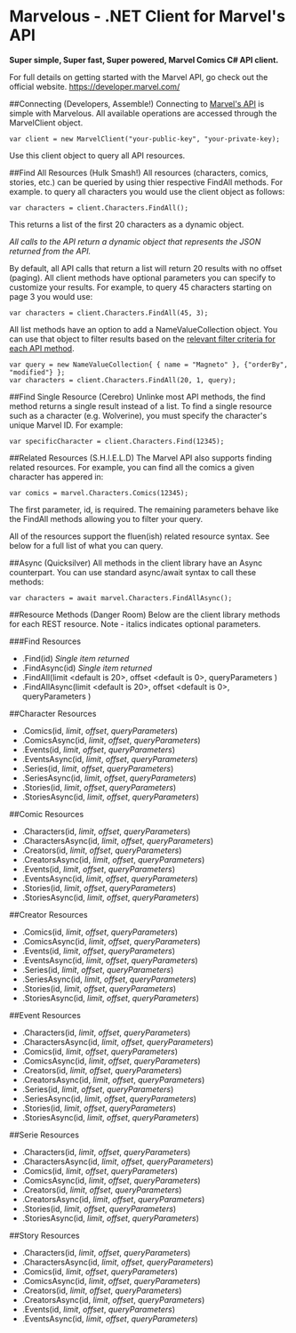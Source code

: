 Marvelous - .NET Client for Marvel's API
=========

__Super simple, Super fast, Super powered, Marvel Comics C# API client.__

For full details on getting started with the Marvel API, go check out the official website.
https://developer.marvel.com/

##Connecting  (Developers, Assemble!)
Connecting to [Marvel's API](https://developer.marvel.com/) is simple with Marvelous.  All available operations are accessed through the MarvelClient object.

```var client = new MarvelClient("your-public-key", "your-private-key);```

Use this client object to query all API resources.

##Find All Resources (Hulk Smash!)
All resources (characters, comics, stories, etc.) can be queried by using thier respective FindAll methods.  For example. to query all characters you would use the client object as follows:

```var characters = client.Characters.FindAll();```

This returns a list of the first 20 characters as a dynamic object.

*All calls to the API return a dynamic object that represents the JSON returned from the API.*

By default, all API calls that return a list will return 20 results with no offset (paging).  All client methods have optional parameters you can specify to customize your results.  For example, to query 45 characters starting on page 3 you would use:

```var characters = client.Characters.FindAll(45, 3);```

All list methods have an option to add a NameValueCollection object.  You can use that object to filter results based on the [relevant filter criteria for each API method](http://developer.marvel.com/docs).

```
var query = new NameValueCollection{ { name = "Magneto" }, {"orderBy", "modified"} };
var characters = client.Characters.FindAll(20, 1, query);
```

##Find Single Resource (Cerebro)
Unlinke most API methods, the find method returns a single result instead of a list.  To find a single resource such as a character (e.g. Wolverine), you must specify the character's unique Marvel ID.  For example:

```var specificCharacter = client.Characters.Find(12345);```


##Related Resources (S.H.I.E.L.D)
The Marvel API also supports finding related resources.  For example, you can find all the comics a given character has appered in:

```var comics = marvel.Characters.Comics(12345);```

The first parameter, id, is required.  The remaining parameters behave like the FindAll methods allowing you to filter your query.

All of the resources support the fluen(ish) related resource syntax.  See below for a full list of what you can query.

##Async (Quicksilver)
All methods in the client library have an Async counterpart.  You can use standard async/await syntax to call these methods:

```var characters = await marvel.Characters.FindAllAsync();```

##Resource Methods (Danger Room)
Below are the client library methods for each REST resource.  Note - italics indicates optional parameters.

###Find Resources
- .Find(id)  *Single item returned*
- .FindAsync(id)  *Single item returned*
- .FindAll(limit <default is 20>, offset <default is 0>, queryParameters <default is null>)
- .FindAllAsync(limit <default is 20>, offset <default is 0>, queryParameters <default is null>)


##Character Resources
- .Comics(id, *limit*, *offset*, *queryParameters*)
- .ComicsAsync(id, *limit*, *offset*, *queryParameters*)
- .Events(id, *limit*, *offset*, *queryParameters*)
- .EventsAsync(id, *limit*, *offset*, *queryParameters*)
- .Series(id, *limit*, *offset*, *queryParameters*)
- .SeriesAsync(id, *limit*, *offset*, *queryParameters*)
- .Stories(id, *limit*, *offset*, *queryParameters*)
- .StoriesAsync(id, *limit*, *offset*, *queryParameters*)


##Comic Resources
- .Characters(id, *limit*, *offset*, *queryParameters*)
- .CharactersAsync(id, *limit*, *offset*, *queryParameters*)
- .Creators(id, *limit*, *offset*, *queryParameters*)
- .CreatorsAsync(id, *limit*, *offset*, *queryParameters*)
- .Events(id, *limit*, *offset*, *queryParameters*)
- .EventsAsync(id, *limit*, *offset*, *queryParameters*)
- .Stories(id, *limit*, *offset*, *queryParameters*)
- .StoriesAsync(id, *limit*, *offset*, *queryParameters*)

##Creator Resources
- .Comics(id, *limit*, *offset*, *queryParameters*)
- .ComicsAsync(id, *limit*, *offset*, *queryParameters*)
- .Events(id, *limit*, *offset*, *queryParameters*)
- .EventsAsync(id, *limit*, *offset*, *queryParameters*)
- .Series(id, *limit*, *offset*, *queryParameters*)
- .SeriesAsync(id, *limit*, *offset*, *queryParameters*)
- .Stories(id, *limit*, *offset*, *queryParameters*)
- .StoriesAsync(id, *limit*, *offset*, *queryParameters*)

##Event Resources
- .Characters(id, *limit*, *offset*, *queryParameters*)
- .CharactersAsync(id, *limit*, *offset*, *queryParameters*)
- .Comics(id, *limit*, *offset*, *queryParameters*)
- .ComicsAsync(id, *limit*, *offset*, *queryParameters*)
- .Creators(id, *limit*, *offset*, *queryParameters*)
- .CreatorsAsync(id, *limit*, *offset*, *queryParameters*)
- .Series(id, *limit*, *offset*, *queryParameters*)
- .SeriesAsync(id, *limit*, *offset*, *queryParameters*)
- .Stories(id, *limit*, *offset*, *queryParameters*)
- .StoriesAsync(id, *limit*, *offset*, *queryParameters*)

##Serie Resources
- .Characters(id, *limit*, *offset*, *queryParameters*)
- .CharactersAsync(id, *limit*, *offset*, *queryParameters*)
- .Comics(id, *limit*, *offset*, *queryParameters*)
- .ComicsAsync(id, *limit*, *offset*, *queryParameters*)
- .Creators(id, *limit*, *offset*, *queryParameters*)
- .CreatorsAsync(id, *limit*, *offset*, *queryParameters*)
- .Stories(id, *limit*, *offset*, *queryParameters*)
- .StoriesAsync(id, *limit*, *offset*, *queryParameters*)

##Story Resources
- .Characters(id, *limit*, *offset*, *queryParameters*)
- .CharactersAsync(id, *limit*, *offset*, *queryParameters*)
- .Comics(id, *limit*, *offset*, *queryParameters*)
- .ComicsAsync(id, *limit*, *offset*, *queryParameters*)
- .Creators(id, *limit*, *offset*, *queryParameters*)
- .CreatorsAsync(id, *limit*, *offset*, *queryParameters*)
- .Events(id, *limit*, *offset*, *queryParameters*)
- .EventsAsync(id, *limit*, *offset*, *queryParameters*)
